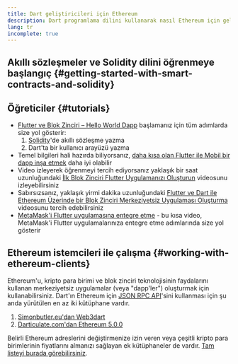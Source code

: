 ```yaml
---
title: Dart geliştiricileri için Ethereum
description: Dart programlama dilini kullanarak nasıl Ethereum için geliştireceğinizi öğrenin
lang: tr
incomplete: true
---
```


## Akıllı sözleşmeler ve Solidity dilini öğrenmeye başlangıç {#getting-started-with-smart-contracts-and-solidity}

## Öğreticiler {#tutorials}

- [Flutter ve Blok Zinciri – Hello World Dapp](https://www.geeksforgeeks.org/flutter-and-blockchain-hello-world-dapp/) başlamanız için tüm adımlarda size yol gösterir:
  1.  [Solidity](https://soliditylang.org/)'de akıllı sözleşme yazma
  2.  Dart'ta bir kullanıcı arayüzü yazma
- Temel bilgileri hali hazırda biliyorsanız, [daha kısa olan Flutter ile Mobil bir dapp inşa etmek](https://medium.com/dash-community/building-a-mobile-dapp-with-flutter-be945c80315a) daha iyi olabilir
- Video izleyerek öğrenmeyi tercih ediyorsanız yaklaşık bir saat uzunluğundaki [İlk Blok Zinciri Flutter Uygulamanızı Oluşturun](https://www.youtube.com/watch?v=3Eeh3pJ6PeA) videosunu izleyebilirsiniz
- Sabırsızsanız, yaklaşık yirmi dakika uzunluğundaki [Flutter ve Dart ile Ethereum Üzerinde bir Blok Zinciri Merkeziyetsiz Uygulaması Oluşturma](https://www.youtube.com/watch?v=jaMFEOCq_1s) videosunu tercih edebilirsiniz
- [MetaMask'i Flutter uygulamasına entegre etme](https://youtu.be/8qzVDje3IWk) - bu kısa video, MetaMask'i Flutter uygulamalarınıza entegre etme adımlarında size yol gösterir

## Ethereum istemcileri ile çalışma {#working-with-ethereum-clients}

Ethereum'u, kripto para birimi ve blok zinciri teknolojisinin faydalarını kullanan merkeziyetsiz uygulamalar (veya "dapp'ler") oluşturmak için kullanabilirsiniz. Dart'ın Ethereum için [JSON RPC API](/developers/docs/apis/json-rpc/)'sini kullanması için şu anda yürütülen en az iki kütüphane vardır.

1. [Simonbutler.eu'dan Web3dart](https://pub.dev/packages/web3dart)
1. [Darticulate.com'dan Ethereum 5.0.0](https://pub.dev/packages/ethereum)

Belirli Ethereum adreslerini değiştirmenize izin veren veya çeşitli kripto para birimlerinin fiyatlarını almanızı sağlayan ek kütüphaneler de vardır. [Tam listeyi burada görebilirsiniz](https://pub.dev/dart/packages?q=ethereum).
